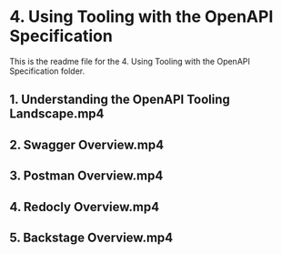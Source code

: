 # 4. Using Tooling with the OpenAPI Specification

This is the readme file for the 4. Using Tooling with the OpenAPI Specification folder.

## 1. Understanding the OpenAPI Tooling Landscape.mp4

## 2. Swagger Overview.mp4

## 3. Postman Overview.mp4

## 4. Redocly Overview.mp4

## 5. Backstage Overview.mp4


